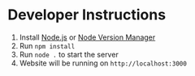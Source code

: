 # Developer Instructions
1. Install [Node.js](https://nodejs.org/en) or [Node Version Manager](https://github.com/nvm-sh/nvm)
2. Run `npm install`
3. Run `node .` to start the server
4. Website will be running on `http://localhost:3000`
